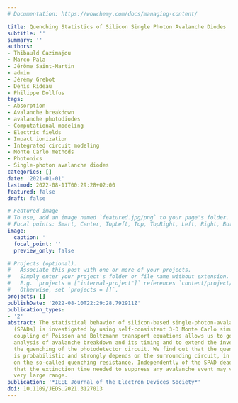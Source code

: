 ```yaml
---
# Documentation: https://wowchemy.com/docs/managing-content/

title: Quenching Statistics of Silicon Single Photon Avalanche Diodes
subtitle: ''
summary: ''
authors:
- Thibauld Cazimajou
- Marco Pala
- Jérôme Saint-Martin
- admin
- Jérémy Grebot
- Denis Rideau
- Philippe Dollfus
tags:
- Absorption
- Avalanche breakdown
- avalanche photodiodes
- Computational modeling
- Electric fields
- Impact ionization
- Integrated circuit modeling
- Monte Carlo methods
- Photonics
- Single-photon avalanche diodes
categories: []
date: '2021-01-01'
lastmod: 2022-08-11T00:29:28+02:00
featured: false
draft: false

# Featured image
# To use, add an image named `featured.jpg/png` to your page's folder.
# Focal points: Smart, Center, TopLeft, Top, TopRight, Left, Right, BottomLeft, Bottom, BottomRight.
image:
  caption: ''
  focal_point: ''
  preview_only: false

# Projects (optional).
#   Associate this post with one or more of your projects.
#   Simply enter your project's folder or file name without extension.
#   E.g. `projects = ["internal-project"]` references `content/project/deep-learning/index.md`.
#   Otherwise, set `projects = []`.
projects: []
publishDate: '2022-08-10T22:29:28.792911Z'
publication_types:
- '2'
abstract: The statistical behavior of silicon-based single-photon-avalanche-diodes
  (SPADs) is investigated by using self-consistent 3-D Monte Carlo simulations. The
  coupling of Poisson and Boltzmann transport equations allows us to go beyond the
  analysis of avalanche breakdown and its timing and to extend the investigation to
  the quenching of the photodetector circuit. We find out that the quenching of SPADs
  is probabilistic and strongly depends on the surrounding circuit, in particular
  on the so-called quenching resistance. Independently of the SPAD deadtime, it appears
  that the extinction time needed to suppress any avalanche event may vary over a
  very large range.
publication: '*IEEE Journal of the Electron Devices Society*'
doi: 10.1109/JEDS.2021.3127013
---
```

